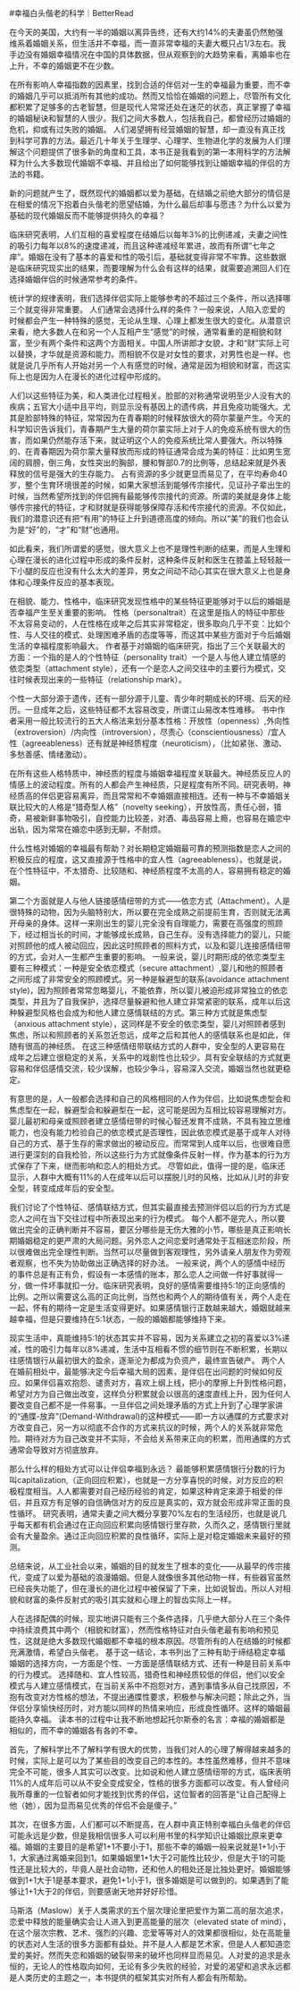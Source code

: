 #幸福白头偕老的科学｜BetterRead

在今天的美国，大约有一半的婚姻以离异告终，还有大约14%的夫妻虽仍然勉强维系着婚姻关系，但生活并不幸福，而一直非常幸福的夫妻大概只占1/3左右。我手边没有婚姻幸福情况在中国的具体数据，但从观察到的大趋势来看，离婚率也在上升，不幸的婚姻更不在少数。

在所有影响人幸福指数的因素里，找到合适的伴侣对一生的幸福最为重要，而不幸的婚姻几乎可以抵消所有其他的成功。然而又恰恰在婚姻的问题上，尽管所有文化都积累了足够多的古老智慧，但是现代人常常还处在迷茫的状态，真正掌握了幸福的婚姻秘诀和智慧的人很少。我们之间大多数人，包括我自己，都曾经历过婚姻的危机，抑或有过失败的婚姻。 人们渴望拥有经营婚姻的智慧，却一直没有真正找到科学可靠的方法。最近几十年关于生理学、心理学、生物进化学的发展为人们理解这个问题提供了很多新的角度和工具，本书正是我看到的第一本用科学的方法解释为什么大多数现代婚姻不幸福、并且给出了如何能够找到让婚姻幸福的伴侣的方法的书籍。

新的问题就产生了，既然现代的婚姻都以爱为基础，在结婚之前绝大部分的情侣是在相爱的情况下抱着白头偕老的愿望结婚，为什么最后却事与愿违？为什么以爱为基础的现代婚姻反而不能够提供持久的幸福？

临床研究表明，人们互相的喜爱程度在结婚后以每年3%的比例递减，夫妻之间性的吸引力每年以8%的速度递减，而且这种递减经年累进，故而有所谓“七年之痒”。婚姻在没有了基本的喜爱和性的吸引后，基础就变得非常不牢靠。这些数据是临床研究现实出的结果，而要理解为什么会有这样的结果，就需要追溯回人们在选择婚姻伴侣的时候通常参考的条件。

统计学的规律表明，我们选择伴侣实际上能够参考的不超过三个条件，所以选择哪三个就变得非常重要。 人们通常会选择什么样的条件？一般来说，人陷入恋爱的时候都会产生一种特殊的感觉，无论从生理、心理上都发生很大的变化。从潜意识来看，绝大多数人在和另一个人互相产生“感觉”的时候，通常看重的是相貌和财富，至少有两个条件和这两个方面相关。中国人所讲郎才女貌，才和“财”实际上可以替换，才华就是资源和能力。而相貌不仅是对女性的要求，对男性也是一样。也就是说几乎所有人开始对另一个人有感觉的时候，通常是因为相貌和财富，而这实际上也是因为人在漫长的进化过程中形成的。

人们以这些特征为美，和人类进化过程相关。脸部的对称通常说明至少人没有大的疾病；五官大小适中且平均，则显示没有基因上的遗传病，并且免疫功能强大。尤其是脸部特殊的特征，常常因为在青春期的时候释放很大的荷尔蒙量产生。今天的科学知识告诉我们，青春期产生大量的荷尔蒙实际上对于人的免疫系统有很大的伤害，而如果仍然能存活下来，就证明这个人的免疫系统比常人要强大。所以特殊的、在青春期因为荷尔蒙大量释放而形成的特征通常会成为美的特征：比如男生宽阔的肩膀，倒三角，女性突出的胸部，腰和臀部0.7的比例等，总结起来就是外表释放的信号是强大的生存能力。 占有资源的多少就更显而易见了，在平均寿命40岁，整个生育环境很差的时候，如果大家想活到能够传宗接代，见证孙子辈出生的时候，当然希望所找到的伴侣拥有最能够传宗接代的资源。所谓的美就是身体上能够传宗接代的特征，才和财就是获得能够保障存活和传宗接代的资源。不仅如此，我们的潜意识还有把“有用”的特征上升到道德高度的倾向。所以“美”的我们也会认为是“好”的，“才”和“财”也通用。

如此看来，我们所谓爱的感觉，很大意义上也不是理性判断的结果，而是人生理和心理在漫长的进化过程中形成的条件反射，这种条件反射和医生在膝盖上轻轻敲一下小腿的反应也没有什么太大的差异，男女之间动不动心其实在很大意义上也是身体和心理条件反应的基本表现。

在相貌、能力、性格中，临床研究发现性格中的某些特征更能够对于以后的婚姻是否幸福产生至关重要的影响。 性格（personaltrait）在这里是指人的特征中那些不太容易变动的，人在性格在成年之后其实非常稳定，很多取向几乎不变：比如个性、与人交往的模式、处理困难矛盾的态度等等，而这其中某些方面对于今后婚姻生活的幸福程度影响最大。 作者基于对婚姻的临床研究，指出了三个关联最大的方面：一个指的是人的个性特征（personality trait）一个是人与他人建立情感的依恋类型（attachment style），还有一个是恋人之间交往中的主要行为模式，交往时候表现出来的一些特征（relationship mark）。

个性一大部分源于遗传，还有一部分源于儿童、青少年时期成长的环境、后天的经历。一旦成年之后，这些特征都不太容易改变，所谓江山易改本性难移。 书中作者采用一般比较流行的五大人格法来划分基本性格：开放性（openness）,外向性（extroversion）/内向性（introversion），尽责心（conscientiousness）/宜人性（agreeableness）还有就是神经质程度（neuroticism），（比如紧张、激动、多愁善感、情绪激动）。

在所有这些人格特质中，神经质的程度与婚姻幸福程度关联最大。神经质反应人的情感上的波动程度。所有的人都会产生神经质，只是程度有所不同。研究表明，神经质高的伴侣更容易离异，而且常常和不幸婚姻直接相连。还有一种与不幸婚姻关联比较大的人格是“猎奇型人格”（novelty seeking），开放性高，责任心弱，猎奇，易被新鲜事物吸引，自控能力比较差，对酒、毒品容易上瘾，也容易在婚恋中出轨，因为常常在婚恋中感到无聊，不耐烦。

什么性格对婚姻的幸福最有帮助？对长期稳定婚姻最可靠的预测指数是恋人之间的积极反应的程度，这又直接源于性格中的宜人性（agreeableness）。也就是说，在个性特征中，不太猎奇、比较随和、神经质程度不太高的人，容易拥有稳定的婚姻。

第二个方面就是人与他人链接感情纽带的方式——依恋方式（Attachment）。人是很特殊的动物，因为头脑特别大，所以要在完全成熟之前提前生育，否则就无法离开母亲的身体。这样一来刚出生的婴儿完全没有自理能力，需要在高强度的照顾下，经过相当长的时间，才能够成长成熟，自己生存。没有选择能力的婴儿，只能对照顾他的成人被动回应，因此这时照顾者的照料方式，以及和婴儿连接感情纽带的方式，会对人一生都产生重要的影响。 一般来说，婴儿时期形成的依恋类型主要有三种模式：一种是安全依恋模式（secure attachment）,婴儿和他的照顾者之间形成了非常安全的照顾模式。另一种是躲避型的联系(avoidance attachment style)，因为照顾者常常忽略婴儿，不能依靠，所以婴儿被迫形成非常独立的依恋类型，并且为了自我保护，选择尽量躲避和他人建立非常紧密的联系，成年以后这种躲避型风格也会成为和他人建立感情联结的方式。第三种方式就是焦虑型（anxious attachment style），这同样是不安全的依恋类型，婴儿对照顾者感到焦虑，所以和照顾者的关系忽近忽远，成年之后和其他人的感情联系也是如此，伴随有很高的神经质。 在这三种感情纽带联结方式的人群中，安全型的人更容易在成年之后建立很稳定的关系，关系中的戏剧性也比较少。具有安全联结的方式就更容易和伴侣感情交流，较少误解，也较少争斗，容易深入交流，婚姻当然也就更稳定。

有意思的是，人一般都会选择和自己的风格相同的人作为伴侣，比如说焦虑型会和焦虑型在一起，躲避型会和躲避型在一起，这可能是因为互相比较容易理解对方。婴儿最初和母亲或照顾者建立感情纽带的时候心智还发育不成熟，不具有独立思维能力，也没有能力检验自己的依恋模式是否理性，因此依恋模式是基于成年人对待自己的方式、基于生存的需求做出的被动反应。而常常到人成年以后，也很难自愿进行更深刻的自我检验，所以这些行为方式就像条件反射一样，作为基本的行为方式保存了下来，继而影响和恋人的相处方式。 尽管如此，值得一提的是，临床还显示，人群中大概有11%的人在成年以后可以摆脱儿时的风格，比如从儿时的非安全型，转变成成年后的安全型。

我们讨论了个性特征、感情联结方式，但其实最直接去预测伴侣以后的行为方式是恋人之间在当下交往过程中所表现出来的行为模式。 每个人都不是完人，所以要做出完全的正确判断并不容易，要区分哪些是无伤大雅的小节，哪些是真正影响长期婚姻稳定的更严肃的大局问题。另外恋人之间恋爱时通常处于互相迷恋阶段，所以很难做出完全理性判断。当然可以尽量做到客观理性，另外请亲人朋友作为旁观者观察，也不失为协助做出正确选择的好办法。 一般来说，两个人的感情中经历的事件总是有正有负，假设有一本感情的账本，那么恋人之间做一件好事就得一分，做一件坏事就扣一分。临床研究表明，良好的感情需要维持5:1的正向感情的比例。之所以需要这么高的正向比例，当然也和两个人的期待值有关，两个人走在一起，怀有的期待一定是生活变得更好。如果感情银行正数越来越大，婚姻就越来越幸福，但是只要维持在5:1状态，一般的婚姻都能够维持下来。

现实生活中，真能维持5:1的状态其实并不容易，因为关系建立之初的喜爱以3%递减，性的吸引力每年以8%递减，生活中互相看不惯的细节则在不断积累，长期以往感情银行从最初很大的盈余，逐渐沦为都成为负资产，最终宣告破产。 两个人在婚前相处中，最能够决定今后幸福大局的因素，是伴侣在出问题的时候如何反应。如果伴侣喜欢抱怨、谴责对方，喜欢上纲上线，把小的摩擦上升到性格问题，希望对方为自己做出改变，这样负分积累就会以很高的速度直线上升，因为任何人要改变自己都不是一件易事。一旦伴侣之间处理矛盾的方式上升到了心理学家讲的“通牒-放弃”(Demand-Withdrawal)的这种模式——即一方以通牒的方式要求对方改变自己，另一方以彻底不合作的方式来抗议的时候，两个人的关系就非常危险。期待对方为自己改变并不实际，不会给关系带来正向的积累，而用通牒的方式通常会导致对方彻底放弃。

那么什么样的相处方式可以让伴侣幸福到永远？ 最能够积累感情银行分数的行为叫capitalization,（正向回应积累），也就是一方分享喜悦的时候，对方反应的积极程度相当。人人都需要对自己经历经验的肯定，如果这种肯定来源于相爱的伴侣，并且双方有足够的自信确信对方的反应是真实的，双方就会形成非常正面的良性循环。 研究表明，通常夫妻之间大概分享要70%左右的生活经历，也就是说几乎每天都有机会通过在正向回应积累向感情银行里存款，久而久之，感情银行里就会有大量盈余。通过正向回应积累的良性循环，实际上是对稳定婚姻未来最好的预测。

总结来说，从工业社会以来，婚姻的目的就发生了根本的变化——从最早的传宗接代，变成了以爱为基础的浪漫婚姻。但是人就像很多其他动物一样，有些器官虽然已经丧失功能了，但在漫长的进化过程中被保留了下来，比如说智齿。所以人对相貌和财富的条件反射式的吸引其实就和心理上的智齿实际上一样。

人在选择配偶的时候，现实地讲只能有三个条件选择，几乎绝大部分人在三个条件中持续浪费其中两个（相貌和财富），然而性格特征对白头偕老最有影响和预见性，这就是绝大多数现代婚姻都不幸福的根本原因。尽管所有的人在结婚的时候都充满激情，希望白头偕老。 基于这一结论，本书列出了三种有助于缔结稳定幸福婚姻的选择方向，一方面是个性、一方面是感情联结方式、还有一种是目前关系中的行为模式。 选择随和、宜人性较高，猎奇性和神经质较低的伴侣，他们以安全模式与人建立感情模式，在当前关系中不抱怨对方，遇到事情多从自己找原因，不抱有改变对方性格的想法，不提出通牒性要求，积极参与解决问题；除此之外，当伴侣分享愉快经历时，对方能以同样的热情来响应，形成良性循环。这样的婚姻最能持久幸福。 读本书的过程中让我不断地想起托尔斯泰的名言：幸福的婚姻都是相似的，而不幸的婚姻各有各的不幸。

首先，了解科学比不了解科学有很大的优势，当我们对人的心理了解得越来越多的时候，实际上是可以为了某些目的改变自己的本性的。本性虽然难移，但并不意味完全不可能，很多人其实可以改变。比如说和他人建立感情纽带的方式，临床表明11%的人成年后可以从不安全变成安全，性格的很多方面都可以改变。有人曾经问我所尊重的一位智者如何才能找到优秀的伴侣，这位智者的回答是“让自己配得上他（她），因为显而易见优秀的伴侣不会是傻子。”

其次，在很多方面，人们都可以不断提高，在人群中真正特别幸福白头偕老的伴侣可能永远是少数，但是我相信很多人可以利用书里的科学知识让婚姻比原来更幸福。婚姻的主要目的是希望1+1不要小于1，那些不幸的婚姻一般来说就是1+1小于1，大家通过离婚来回到1。如果婚姻里1+1大于2可能性比较少，但是大于1的可能性还是比较大的，毕竟人是社会动物，还和他人的相处还是比独处更好。婚姻能够做到1+1大于1是基本要求，避免1+1小于1，很多婚姻是可以做到的。如果遇到了能够让1+1大于2的伴侣，则要感谢天地并好好珍惜。

马斯洛（Maslow）关于人类需求的五个层次理论里把爱作为第二高的层次追求，恋爱中释放的能量确实会让人进入到更高能量的层次（elevated state of mind），在这个层次宗教、艺术、强烈的兴趣、恋爱等等对人的效果都很相似，处在高能量的状态对人生活的很多方面都有益处。并不是人人都是艺术家，但是人人都知道恋爱的美好。然而失恋和婚姻的破裂带来的破坏也同样显而易见。人对爱的追求是永恒的，无论人的性格取向如何，无论有多少失败的经验，对爱的渴望和追求永远都是人类历史的主题之一，本书提供的框架其实对所有人都会有所帮助。

